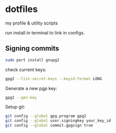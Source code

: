 # dotfiles
my profile &amp; utility scripts

run install in terminal to link in configs.

## Signing commits

```sh
sudo port install gnupg2
```

check current keys:

```sh
gpg2 --list-secret-keys --keyid-format LONG
```

Generate a new pgp key:

```sh
gpg2 --gen-key
```

Setup git:

```sh
git config --global gpg.program gpg2
git config --global user.signingkey your_key_id
git config --global commit.gpgsign true
```
